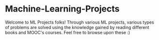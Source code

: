 # Machine-Learning-Projects
Welcome to ML Projects folks!
Through various ML projects, various types of problems are solved using the knowledge gained by reading different books and MOOC's courses.
Feel free to browse upon these :)

